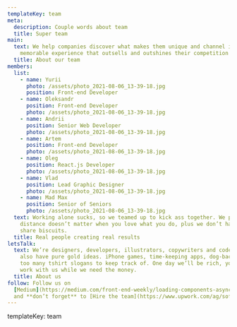 ```yaml
---
templateKey: team
meta:
  description: Couple words about team
  title: Super team
main:
  text: We help companies discover what makes them unique and channel it into a
    memorable experience that outsells and outshines their competition online.
  title: About our team
members:
  list:
    - name: Yurii
      photo: /assets/photo_2021-08-06_13-39-18.jpg
      position: Front-end Developer
    - name: Oleksandr
      position: Front-end Developer
      photo: /assets/photo_2021-08-06_13-39-18.jpg
    - name: Andrii
      position: Senior Web Developer
      photo: /assets/photo_2021-08-06_13-39-18.jpg
    - name: Artem
      position: Front-end Developer
      photo: /assets/photo_2021-08-06_13-39-18.jpg
    - name: Oleg
      position: React.js Developer
      photo: /assets/photo_2021-08-06_13-39-18.jpg
    - name: Vlad
      position: Lead Graphic Designer
      photo: /assets/photo_2021-08-06_13-39-18.jpg
    - name: Mad Max
      position: Senior of Seniors
      photo: /assets/photo_2021-08-06_13-39-18.jpg
  text: Working alone sucks, so we teamed up to kick ass together. We prove that
    distance doesn’t matter when you love what you do, plus we don’t have to
    share biscuits.
  title: Real people creating real results
letsTalk:
  text: We’re designers, developers, illustrators, copywriters and coders, but we
    also have pure gold ideas. iPhone games, time-keeping apps, dog-backpacks,
    too many tshirt slogans to keep track of. One day we’ll be rich, you’d best
    work with us while we need the money.
  title: About us
follow: Follow us on
  [Medium](https://medium.com/front-end-weekly/loading-components-asynchronously-in-react-app-with-an-hoc-61ca27c4fda7)
  and **don’t forget** to [Hire the team](https://www.upwork.com/ag/softbee/)
---
```


templateKey: team
